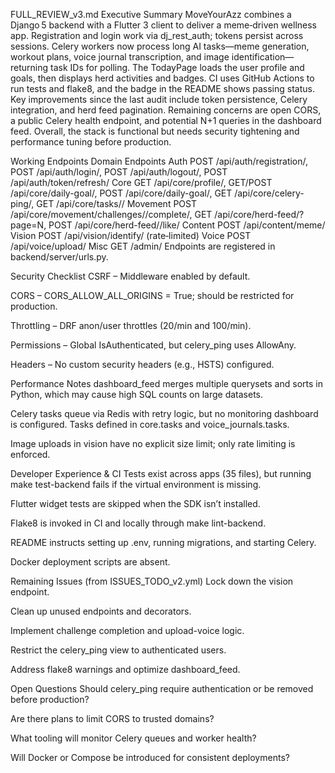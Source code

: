 FULL_REVIEW_v3.md
Executive Summary
MoveYourAzz combines a Django 5 backend with a Flutter 3 client to deliver a meme‑driven wellness app. Registration and login work via dj_rest_auth; tokens persist across sessions. Celery workers now process long AI tasks—meme generation, workout plans, voice journal transcription, and image identification—returning task IDs for polling. The TodayPage loads the user profile and goals, then displays herd activities and badges. CI uses GitHub Actions to run tests and flake8, and the badge in the README shows passing status. Key improvements since the last audit include token persistence, Celery integration, and herd feed pagination. Remaining concerns are open CORS, a public Celery health endpoint, and potential N+1 queries in the dashboard feed. Overall, the stack is functional but needs security tightening and performance tuning before production.

Working Endpoints
Domain	Endpoints
Auth	POST /api/auth/registration/, POST /api/auth/login/, POST /api/auth/logout/, POST /api/auth/token/refresh/
Core	GET /api/core/profile/, GET/POST /api/core/daily-goal/, POST /api/core/daily-goal/, GET /api/core/celery-ping/, GET /api/core/tasks/<id>/
Movement	POST /api/core/movement/challenges/<id>/complete/, GET /api/core/herd-feed/?page=N, POST /api/core/herd-feed/<id>/like/
Content	POST /api/content/meme/
Vision	POST /api/vision/identify/ (rate‑limited)
Voice	POST /api/voice/upload/
Misc	GET /admin/
Endpoints are registered in backend/server/urls.py.

Security Checklist
CSRF – Middleware enabled by default.

CORS – CORS_ALLOW_ALL_ORIGINS = True; should be restricted for production.

Throttling – DRF anon/user throttles (20/min and 100/min).

Permissions – Global IsAuthenticated, but celery_ping uses AllowAny.

Headers – No custom security headers (e.g., HSTS) configured.

Performance Notes
dashboard_feed merges multiple querysets and sorts in Python, which may cause high SQL counts on large datasets.

Celery tasks queue via Redis with retry logic, but no monitoring dashboard is configured. Tasks defined in core.tasks and voice_journals.tasks.

Image uploads in vision have no explicit size limit; only rate limiting is enforced. 

Developer Experience & CI
Tests exist across apps (35 files), but running make test-backend fails if the virtual environment is missing. 

Flutter widget tests are skipped when the SDK isn’t installed. 

Flake8 is invoked in CI and locally through make lint-backend. 

README instructs setting up .env, running migrations, and starting Celery. 

Docker deployment scripts are absent.

Remaining Issues (from ISSUES_TODO_v2.yml)
Lock down the vision endpoint. 

Clean up unused endpoints and decorators. 

Implement challenge completion and upload-voice logic. 

Restrict the celery_ping view to authenticated users. 

Address flake8 warnings and optimize dashboard_feed. 

Open Questions
Should celery_ping require authentication or be removed before production?

Are there plans to limit CORS to trusted domains?

What tooling will monitor Celery queues and worker health?

Will Docker or Compose be introduced for consistent deployments?